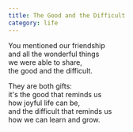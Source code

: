 ```yaml
---
title: The Good and the Difficult
category: life
---
```


You mentioned our friendship   
and all the wonderful things   
we were able to share,   
the good and the difficult.  
  
They are both gifts:  
it's the good that reminds us   
how joyful life can be,   
and the difficult that reminds us   
how we can learn and grow.  
  
